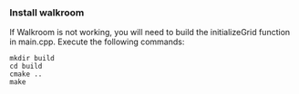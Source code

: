 ### Install walkroom

If Walkroom is not working, you will need to build the initializeGrid function in main.cpp.
Execute the following commands:

```
mkdir build
cd build
cmake ..
make
```
